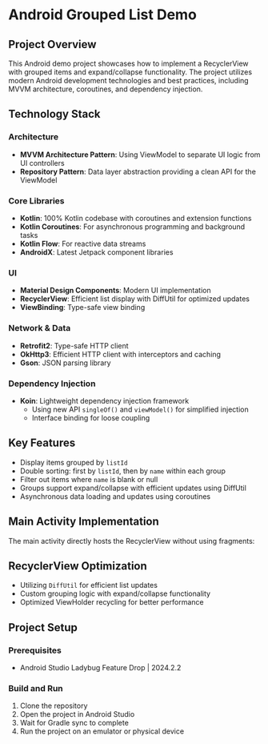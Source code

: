 # Android Grouped List Demo

## Project Overview

This Android demo project showcases how to implement a RecyclerView with grouped items and expand/collapse functionality. The project utilizes modern Android development technologies and best practices, including MVVM architecture, coroutines, and dependency injection.

## Technology Stack

### Architecture
- **MVVM Architecture Pattern**: Using ViewModel to separate UI logic from UI controllers
- **Repository Pattern**: Data layer abstraction providing a clean API for the ViewModel

### Core Libraries
- **Kotlin**: 100% Kotlin codebase with coroutines and extension functions
- **Kotlin Coroutines**: For asynchronous programming and background tasks
- **Kotlin Flow**: For reactive data streams
- **AndroidX**: Latest Jetpack component libraries

### UI
- **Material Design Components**: Modern UI implementation
- **RecyclerView**: Efficient list display with DiffUtil for optimized updates
- **ViewBinding**: Type-safe view binding

### Network & Data
- **Retrofit2**: Type-safe HTTP client
- **OkHttp3**: Efficient HTTP client with interceptors and caching
- **Gson**: JSON parsing library

### Dependency Injection
- **Koin**: Lightweight dependency injection framework
    - Using new API `singleOf()` and `viewModel()` for simplified injection
    - Interface binding for loose coupling


## Key Features

- Display items grouped by `listId`
- Double sorting: first by `listId`, then by `name` within each group
- Filter out items where `name` is blank or null
- Groups support expand/collapse with efficient updates using DiffUtil
- Asynchronous data loading and updates using coroutines

## Main Activity Implementation

The main activity directly hosts the RecyclerView without using fragments:

## RecyclerView Optimization

- Utilizing `DiffUtil` for efficient list updates
- Custom grouping logic with expand/collapse functionality
- Optimized ViewHolder recycling for better performance

## Project Setup

### Prerequisites
- Android Studio Ladybug Feature Drop | 2024.2.2

### Build and Run
1. Clone the repository
2. Open the project in Android Studio
3. Wait for Gradle sync to complete
4. Run the project on an emulator or physical device